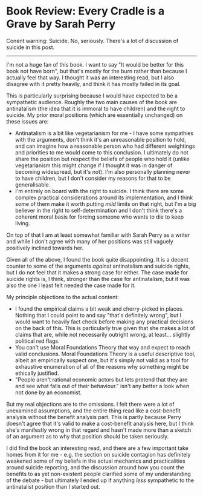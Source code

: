 # Book Review: Every Cradle is a Grave by Sarah Perry

Conent warning: Suicide. No, seriously. There's a lot of discussion of suicide in this post.

----

I'm not a huge fan of this book. I want to say "It would be better for this book not have born", but that's mostly for the burn rather than because I actually feel that way.
I thought it was an interesting read, but I also disagree with it pretty heavily, and think it has mostly failed in its goal.

This is particularly surprising because I would have expected to be a sympathetic audience.
Roughly the two main causes of the book are antinatalism (the idea that it is immoral to have children) and the right to suicide.
My prior moral positions (which are essentially unchanged) on these issues are:

* Antinatalism is a bit like vegetarianism for me - I have some sympathies with the arguments, don't think it's an unreasonable position to hold, and can imagine how a reasonable person who had different weightings and priorities to me would come to this conclusion. I ultimately do not share the position but respect the beliefs of people who hold it (unlike vegetarianism this might change if I thought it was in danger of becoming widespread, but it's not). I'm also personally planning never to have children, but I don't consider my reasons for that to be generalisable.
* I'm entirely on board with the right to suicide. I think there are some complex practical considerations around its implementation, and I think some of them make it worth putting *mild* limits on that right, but I'm a big believer in the right to self-determination and I don't think there's a coherent moral basis for forcing someone who wants to die to keep living.

On top of that I am at least somewhat familiar with Sarah Perry as a writer and while I don't agree with many of her positions was still vaguely positively inclined towards her.

Given all of the above, I found the book quite disappointing. It is a decent counter to some of the arguments *against* antinatalism and suicide rights, but I do not feel that it makes a strong case for either.
The case made for suicide rights is, I think, stronger than the case for antinatalism, but it was also the one I least felt needed the case made for it.

My principle objections to the actual content:

* I found the empirical claims a bit weak and cherry-picked in places. Nothing that I could point to and say "that's definitely wrong", but I would want to heavily fact check before making any practical decisions on the back of this. This is particularly true given that she makes a lot of claims that are, while not necessarily outright wrong, at least... slightly political red flags.
* You can't use Moral Foundations Theory that way and expect to reach valid conclusions. Moral Foundations Theory is a useful descriptive tool, albeit an empirically suspect one, but it's simply not valid as a tool for exhaustive enumeration of all of the reasons why something might be ethically justified.
* "People aren't rational economic actors but lets pretend that they are and see what falls out of their behaviour." isn't any better a look when not done by an economist.

But my real objections are to the omissions. I felt there were a lot of unexamined assumptions, and the entire thing read like a cost-benefit analysis without the benefit analysis part.
This is partly because Perry doesn't agree that it's valid to make a cost-benefit analysis here, but I think she's manifestly wrong in that regard and hasn't made more than a sketch of an argument as to why that position should be taken seriously.

I did find the book an interesting read, and there are a few important take homes from it for me - e.g. the section on suicide contagion has definitely weakened some of my beliefs in the actual mechanics and practicalities around suicide reporting, and the discussion around how you count the benefits to as yet non-existent people clarified some of my understanding of the debate - but ultimately I ended up if anything *less* sympathetic to the antinatalist position than I started out.
